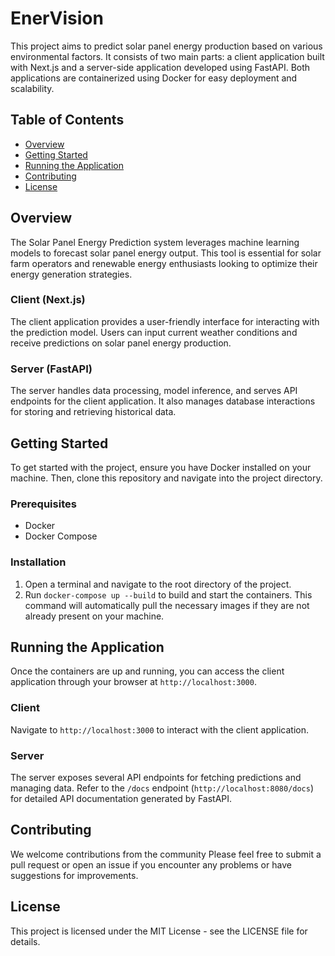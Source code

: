 # EnerVision

This project aims to predict solar panel energy production based on various environmental factors. It consists of two main parts: a client application built with Next.js and a server-side application developed using FastAPI. Both applications are containerized using Docker for easy deployment and scalability.

## Table of Contents

- [Overview](#overview)
- [Getting Started](#getting-started)
- [Running the Application](#running-the-application)
- [Contributing](#contributing)
- [License](#license)

## Overview

The Solar Panel Energy Prediction system leverages machine learning models to forecast solar panel energy output. This tool is essential for solar farm operators and renewable energy enthusiasts looking to optimize their energy generation strategies.

### Client (Next.js)

The client application provides a user-friendly interface for interacting with the prediction model. Users can input current weather conditions and receive predictions on solar panel energy production.

### Server (FastAPI)

The server handles data processing, model inference, and serves API endpoints for the client application. It also manages database interactions for storing and retrieving historical data.

## Getting Started

To get started with the project, ensure you have Docker installed on your machine. Then, clone this repository and navigate into the project directory.

### Prerequisites

- Docker
- Docker Compose

### Installation

1. Open a terminal and navigate to the root directory of the project.
2. Run `docker-compose up --build` to build and start the containers. This command will automatically pull the necessary images if they are not already present on your machine.

## Running the Application

Once the containers are up and running, you can access the client application through your browser at `http://localhost:3000`.

### Client

Navigate to `http://localhost:3000` to interact with the client application.

### Server

The server exposes several API endpoints for fetching predictions and managing data. Refer to the `/docs` endpoint (`http://localhost:8080/docs`) for detailed API documentation generated by FastAPI.

## Contributing

We welcome contributions from the community Please feel free to submit a pull request or open an issue if you encounter any problems or have suggestions for improvements.

## License

This project is licensed under the MIT License - see the LICENSE file for details.
